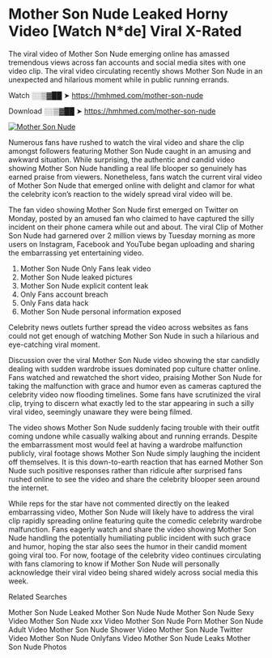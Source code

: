 ﻿# Mother Son Nude Leaked Horny Video [Watch N*de] Viral X-Rated

The viral video of ﻿Mother Son Nude emerging online has amassed tremendous views across fan accounts and social media sites with one video clip. The viral video circulating recently shows ﻿Mother Son Nude in an unexpected and hilarious moment while in public running errands. 

Watch ░░▒▓██ ➤ https://hmhmed.com/mother-son-nude

Download ░░▒▓██ ➤ https://hmhmed.com/mother-son-nude

[![Mother Son Nude](https://i.imgur.com/dJHk4Zq.gif)](https://hmhmed.com/mother-son-nude)

Numerous fans have rushed to watch the viral video and share the clip amongst followers featuring ﻿Mother Son Nude caught in an amusing and awkward situation. While surprising, the authentic and candid video showing ﻿Mother Son Nude handling a real life blooper so genuinely has earned praise from viewers. Nonetheless, fans watch the current viral video of ﻿Mother Son Nude that emerged online with delight and clamor for what the celebrity icon’s reaction to the widely spread viral video will be.

The fan video showing ﻿Mother Son Nude first emerged on Twitter on Monday, posted by an amused fan who claimed to have captured the silly incident on their phone camera while out and about. The viral Clip of ﻿Mother Son Nude had garnered over 2 million views by Tuesday morning as more users on Instagram, Facebook and YouTube began uploading and sharing the embarrassing yet entertaining video. 

1. ﻿Mother Son Nude Only Fans leak video
2. ﻿Mother Son Nude leaked pictures
3. ﻿Mother Son Nude explicit content leak
4. Only Fans account breach
5. Only Fans data hack
6. ﻿Mother Son Nude personal information exposed

Celebrity news outlets further spread the video across websites as fans could not get enough of watching ﻿Mother Son Nude in such a hilarious and eye-catching viral moment. 

Discussion over the viral ﻿Mother Son Nude video showing the star candidly dealing with sudden wardrobe issues dominated pop culture chatter online. Fans watched and rewatched the short video, praising ﻿Mother Son Nude for taking the malfunction with grace and humor even as cameras captured the celebrity video now flooding timelines. Some fans have scrutinized the viral clip, trying to discern what exactly led to the star appearing in such a silly viral video, seemingly unaware they were being filmed.

The video shows ﻿Mother Son Nude suddenly facing trouble with their outfit coming undone while casually walking about and running errands. Despite the embarrassment most would feel at having a wardrobe malfunction publicly, viral footage shows ﻿Mother Son Nude simply laughing the incident off themselves. It is this down-to-earth reaction that has earned ﻿Mother Son Nude such positive responses rather than ridicule after surprised fans rushed online to see the video and share the celebrity blooper seen around the internet.  

While reps for the star have not commented directly on the leaked embarrassing video, ﻿Mother Son Nude will likely have to address the viral clip rapidly spreading online featuring quite the comedic celebrity wardrobe malfunction. Fans eagerly watch and share the video showing ﻿Mother Son Nude handling the potentially humiliating public incident with such grace and humor, hoping the star also sees the humor in their candid moment going viral too. For now, footage of the celebrity video continues circulating with fans clamoring to know if ﻿Mother Son Nude will personally acknowledge their viral video being shared widely across social media this week.

Related Searches

﻿Mother Son Nude Leaked
﻿Mother Son Nude Nude
﻿Mother Son Nude Sexy Video
﻿Mother Son Nude xxx Video
﻿Mother Son Nude Porn
﻿Mother Son Nude Adult Video
﻿Mother Son Nude Shower Video
﻿Mother Son Nude Twitter Video
﻿Mother Son Nude Onlyfans Video
﻿Mother Son Nude Leaks
﻿Mother Son Nude Photos